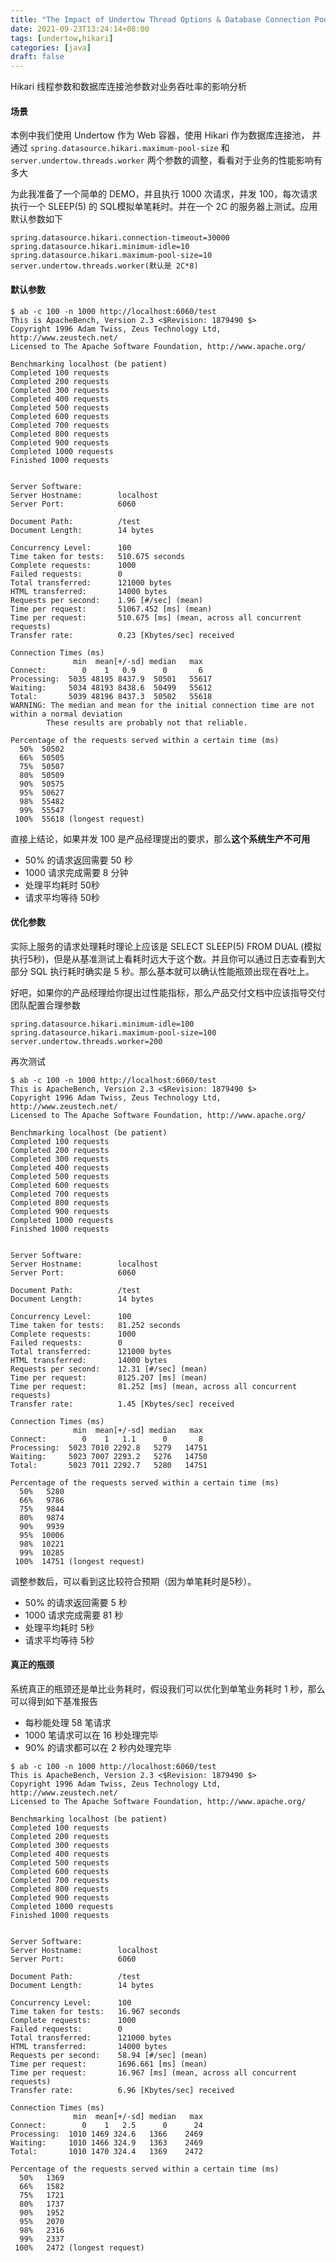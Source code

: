 ```yaml
---
title: "The Impact of Undertow Thread Options & Database Connection Pool on Performance"
date: 2021-09-23T13:24:14+08:00
tags: [undertow,hikari]
categories: [java]
draft: false
---
```


Hikari 线程参数和数据库连接池参数对业务吞吐率的影响分析

#### 场景

本例中我们使用 Undertow 作为 Web 容器，使用 Hikari 作为数据库连接池，
并通过 `spring.datasource.hikari.maximum-pool-size` 和 `server.undertow.threads.worker` 两个参数的调整，看看对于业务的性能影响有多大

为此我准备了一个简单的 DEMO，并且执行 1000 次请求，并发 100，每次请求执行一个 SLEEP(5) 的 SQL模拟单笔耗时。并在一个 2C 的服务器上测试。应用默认参数如下

```properties
spring.datasource.hikari.connection-timeout=30000
spring.datasource.hikari.minimum-idle=10
spring.datasource.hikari.maximum-pool-size=10
server.undertow.threads.worker(默认是 2C*8)
```

#### 默认参数

```shell
$ ab -c 100 -n 1000 http://localhost:6060/test
This is ApacheBench, Version 2.3 <$Revision: 1879490 $>
Copyright 1996 Adam Twiss, Zeus Technology Ltd, http://www.zeustech.net/
Licensed to The Apache Software Foundation, http://www.apache.org/

Benchmarking localhost (be patient)
Completed 100 requests
Completed 200 requests
Completed 300 requests
Completed 400 requests
Completed 500 requests
Completed 600 requests
Completed 700 requests
Completed 800 requests
Completed 900 requests
Completed 1000 requests
Finished 1000 requests


Server Software:
Server Hostname:        localhost
Server Port:            6060

Document Path:          /test
Document Length:        14 bytes

Concurrency Level:      100
Time taken for tests:   510.675 seconds
Complete requests:      1000
Failed requests:        0
Total transferred:      121000 bytes
HTML transferred:       14000 bytes
Requests per second:    1.96 [#/sec] (mean)
Time per request:       51067.452 [ms] (mean)
Time per request:       510.675 [ms] (mean, across all concurrent requests)
Transfer rate:          0.23 [Kbytes/sec] received

Connection Times (ms)
              min  mean[+/-sd] median   max
Connect:        0    1   0.9      0       6
Processing:  5035 48195 8437.9  50501   55617
Waiting:     5034 48193 8438.6  50499   55612
Total:       5039 48196 8437.3  50502   55618
WARNING: The median and mean for the initial connection time are not within a normal deviation
        These results are probably not that reliable.

Percentage of the requests served within a certain time (ms)
  50%  50502
  66%  50505
  75%  50507
  80%  50509
  90%  50575
  95%  50627
  98%  55482
  99%  55547
 100%  55618 (longest request)
```

直接上结论，如果并发 100 是产品经理提出的要求，那么**这个系统生产不可用**

* 50% 的请求返回需要 50 秒
* 1000 请求完成需要 8 分钟
* 处理平均耗时 50秒
* 请求平均等待 50秒

#### 优化参数

实际上服务的请求处理耗时理论上应该是 SELECT SLEEP(5) FROM DUAL (模拟执行5秒)，但是从基准测试上看耗时远大于这个数。并且你可以通过日志查看到大部分 SQL 执行耗时确实是 5 秒。那么基本就可以确认性能瓶颈出现在吞吐上。

好吧，如果你的产品经理给你提出过性能指标，那么产品交付文档中应该指导交付团队配置合理参数

```properties
spring.datasource.hikari.minimum-idle=100 
spring.datasource.hikari.maximum-pool-size=100
server.undertow.threads.worker=200
```

再次测试

```shell
$ ab -c 100 -n 1000 http://localhost:6060/test
This is ApacheBench, Version 2.3 <$Revision: 1879490 $>
Copyright 1996 Adam Twiss, Zeus Technology Ltd, http://www.zeustech.net/
Licensed to The Apache Software Foundation, http://www.apache.org/

Benchmarking localhost (be patient)
Completed 100 requests
Completed 200 requests
Completed 300 requests
Completed 400 requests
Completed 500 requests
Completed 600 requests
Completed 700 requests
Completed 800 requests
Completed 900 requests
Completed 1000 requests
Finished 1000 requests


Server Software:
Server Hostname:        localhost
Server Port:            6060

Document Path:          /test
Document Length:        14 bytes

Concurrency Level:      100
Time taken for tests:   81.252 seconds
Complete requests:      1000
Failed requests:        0
Total transferred:      121000 bytes
HTML transferred:       14000 bytes
Requests per second:    12.31 [#/sec] (mean)
Time per request:       8125.207 [ms] (mean)
Time per request:       81.252 [ms] (mean, across all concurrent requests)
Transfer rate:          1.45 [Kbytes/sec] received

Connection Times (ms)
              min  mean[+/-sd] median   max
Connect:        0    1   1.1      0       8
Processing:  5023 7010 2292.8   5279   14751
Waiting:     5023 7007 2293.2   5276   14750
Total:       5023 7011 2292.7   5280   14751

Percentage of the requests served within a certain time (ms)
  50%   5280
  66%   9786
  75%   9844
  80%   9874
  90%   9939
  95%  10006
  98%  10221
  99%  10285
 100%  14751 (longest request)
```

调整参数后，可以看到这比较符合预期（因为单笔耗时是5秒）。

* 50% 的请求返回需要 5 秒
* 1000 请求完成需要 81 秒
* 处理平均耗时 5秒
* 请求平均等待 5秒

#### 真正的瓶颈

系统真正的瓶颈还是单比业务耗时，假设我们可以优化到单笔业务耗时 1 秒，那么可以得到如下基准报告

* 每秒能处理 58 笔请求
* 1000 笔请求可以在 16 秒处理完毕
* 90% 的请求都可以在 2 秒内处理完毕

```shell
$ ab -c 100 -n 1000 http://localhost:6060/test
This is ApacheBench, Version 2.3 <$Revision: 1879490 $>
Copyright 1996 Adam Twiss, Zeus Technology Ltd, http://www.zeustech.net/
Licensed to The Apache Software Foundation, http://www.apache.org/

Benchmarking localhost (be patient)
Completed 100 requests
Completed 200 requests
Completed 300 requests
Completed 400 requests
Completed 500 requests
Completed 600 requests
Completed 700 requests
Completed 800 requests
Completed 900 requests
Completed 1000 requests
Finished 1000 requests


Server Software:
Server Hostname:        localhost
Server Port:            6060

Document Path:          /test
Document Length:        14 bytes

Concurrency Level:      100
Time taken for tests:   16.967 seconds
Complete requests:      1000
Failed requests:        0
Total transferred:      121000 bytes
HTML transferred:       14000 bytes
Requests per second:    58.94 [#/sec] (mean)
Time per request:       1696.661 [ms] (mean)
Time per request:       16.967 [ms] (mean, across all concurrent requests)
Transfer rate:          6.96 [Kbytes/sec] received

Connection Times (ms)
              min  mean[+/-sd] median   max
Connect:        0    1   2.5      0      24
Processing:  1010 1469 324.6   1366    2469
Waiting:     1010 1466 324.9   1363    2469
Total:       1010 1470 324.4   1369    2472

Percentage of the requests served within a certain time (ms)
  50%   1369
  66%   1582
  75%   1721
  80%   1737
  90%   1952
  95%   2070
  98%   2316
  99%   2337
 100%   2472 (longest request)
```